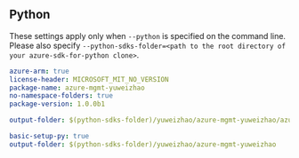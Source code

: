 ## Python

These settings apply only when `--python` is specified on the command line.
Please also specify `--python-sdks-folder=<path to the root directory of your azure-sdk-for-python clone>`.

``` yaml $(python)
azure-arm: true
license-header: MICROSOFT_MIT_NO_VERSION
package-name: azure-mgmt-yuweizhao
no-namespace-folders: true
package-version: 1.0.0b1
```

``` yaml $(python-mode) == 'update'
output-folder: $(python-sdks-folder)/yuweizhao/azure-mgmt-yuweizhao/azure/mgmt/yuweizhao
```
``` yaml $(python-mode) == 'create'
basic-setup-py: true
output-folder: $(python-sdks-folder)/yuweizhao/azure-mgmt-yuweizhao
```

